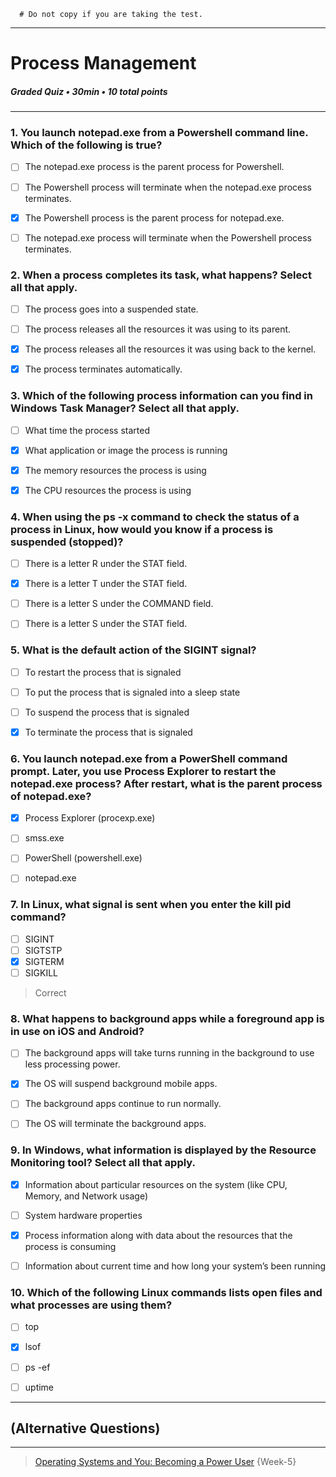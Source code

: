 ```
  # Do not copy if you are taking the test.
```
--- 

# Process Management   
##### Graded Quiz • 30min • 10 total points 
----- 

### 1. You launch notepad.exe from a Powershell command line. Which of the following is true?

- [ ] The notepad.exe process is the parent process for Powershell.
- [ ] The Powershell process will terminate when the notepad.exe process terminates.
- [x] The Powershell process is the parent process for notepad.exe.
- [ ] The notepad.exe process will terminate when the Powershell process terminates.


### 2. When a process completes its task, what happens? Select all that apply.

- [ ] The process goes into a suspended state.
- [ ] The process releases all the resources it was using to its parent.
- [x] The process releases all the resources it was using back to the kernel.
- [x] The process terminates automatically.


### 3. Which of the following process information can you find in Windows Task Manager? Select all that apply.

- [ ] What time the process started
- [x] What application or image the process is running
- [x] The memory resources the process is using
- [x] The CPU resources the process is using


### 4. When using the ps -x command to check the status of a process in Linux, how would you know if a process is suspended (stopped)?

- [ ] There is a letter R under the STAT field.
- [x] There is a letter T under the STAT field.
- [ ] There is a letter S under the COMMAND field.
- [ ] There is a letter S under the STAT field.


### 5. What is the default action of the SIGINT signal?

- [ ] To restart the process that is signaled
- [ ] To put the process that is signaled into a sleep state
- [ ] To suspend the process that is signaled
- [x] To terminate the process that is signaled


### 6. You launch notepad.exe from a PowerShell command prompt. Later, you use Process Explorer to restart the notepad.exe process? After restart, what is the parent process of notepad.exe?

- [x] Process Explorer (procexp.exe)
- [ ] smss.exe
- [ ] PowerShell (powershell.exe)
- [ ] notepad.exe


### 7. In Linux, what signal is sent when you enter the kill pid command?

- [ ] SIGINT
- [ ] SIGTSTP
- [x] SIGTERM
- [ ] SIGKILL

> Correct

### 8. What happens to background apps while a foreground app is in use on iOS and Android?

- [ ] The background apps will take turns running in the background to use less processing power.
- [x] The OS will suspend background mobile apps.
- [ ] The background apps continue to run normally.
- [ ] The OS will terminate the background apps.


### 9. In Windows, what information is displayed by the Resource Monitoring tool? Select all that apply.

- [x] Information about particular resources on the system (like CPU, Memory, and Network usage)
- [ ] System hardware properties
- [x] Process information along with data about the resources that the process is consuming
- [ ] Information about current time and how long your system’s been running


### 10. Which of the following Linux commands lists open files and what processes are using them?

- [ ] top  
- [x] lsof  
- [ ] ps -ef  
- [ ] uptime   



--------------------------
## (Alternative Questions) 





--- 
> [Operating Systems and You: Becoming a Power User](https://www.coursera.org/learn/os-power-user/) {Week-5} 
